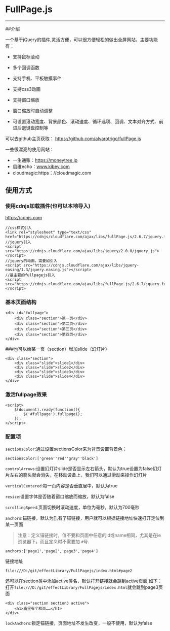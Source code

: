 # FullPage.js

---

##介绍

一个基于jQuery的插件,灵活方便，可以很方便轻松的做出全屏网站，主要功能有：

* 支持鼠标滚动

* 多个回调函数

* 支持手机、平板触摸事件

* 支持css3动画

* 支持窗口缩放

* 窗口缩放时自动调整

* 可设置滚动宽度、背景颜色、滚动速度、循环选项、回调、文本对齐方式、前进后退键盘控制等

可以去github主页获取：
https://github.com/alvarotrigo/fullPage.js

一些很漂亮的使用网站：

* 一生通账：https://moneytree.jp
* 启维echo：www.kibey.com
* cloudmagic:https：//cloudmagic.com

## 使用方式

### 使用cdnjs加载插件(也可以本地导入)

https://cdnjs.com

```
//css样式引入
<link rel="stylesheet" type="text/css" href="https://cdnjs/cloudflare.com/ajax/libs/fullPage.js/2.6.7/jquery.fullPage.css">
//jquery引入
<script src="https://cdnjs.cloudflare.com/ajax/libs/jquery/2.0.0/jquery.js"></script>
//jquery的动画，需要如引入
<script src="https://cdnjs.cloudflare.com/ajax/libs/jquery-easing/1.3/jquery.easing.js"></script>
//最主要的fullpagejs引入
<script src="https://cdnjs.cloudflare.com/ajax/libs/fullPage.js/2.6.7/jquery.fullPage.js"></script>

```
### 基本页面结构

```
<div id="fullpage">
    <div class="section">第一页</div>
    <div class="section">第二页</div>
    <div class="section">第三页</div>
    <div class="section">第四页</div>
</div>
```

###也可以给某一页（section）增加slide（幻灯片）

```
<div class="section">
    <div class="slide">slide1</div>
    <div class="slide">slide2</div>
    <div class="slide">slide3</div>
    <div class="slide">slide4</div>
</div>
```

### 激活fullpage效果

```
<script>
    $(document).ready(function(){
        $('#fullpage').fullpage();
    });
</script>
```

### 配置项

`sectionsColor`:通过设置sectionsColor来为背景设置背景色；
```
sectionsColor:['green''red''gray''black']
```
`controlArrows`:设置幻灯片slide是否显示左右箭头，默认为true设置为false幻灯片左右的箭头就会消失，在移动设备上，我们可以通过滑动来操作幻灯片

`verticalCentered`:每一页内容是否垂直居中，默认为true

`resize`:设置字体是否随着窗口缩放而缩放，默认为false

`scrollingSpeed`:页面切换时滚动速度，单位为毫秒，默认为700毫秒

`anchors`:锚链接，默认为[],有了锚链接，用户就可以根据链接地址快速打开定位到某一页面

> 注意：定义锚链接时，值不要和页面中任意的id或name相同，尤其是在ie浏览器下。而且定义时不需要加 `#`号.

```
anchors:['page1','page2','page3','page4']
```

链接地址
```
file:///D:/git/effectLibrary/FullPagejs/index.html#page2
```

还可以在section类中添加active类名，默认打开链接就会跳到active页面,如下：打开`file:///D:/git/effectLibrary/FullPagejs/index.html`就会跳到page3页面
```
<div class="section section3 active">
    <h1>庙里有个和尚……</h1>
</div>
```

`lockAnchors`:锁定锚链接，页面地址不发生改变，一般不使用，默认为false






